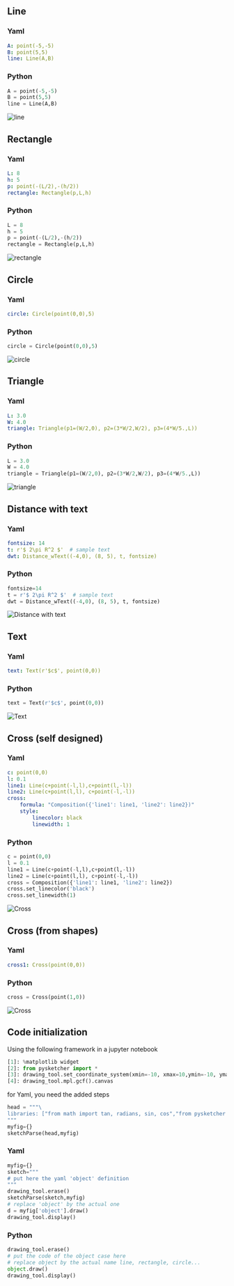 ## Line
### Yaml
```yaml
A: point(-5,-5)
B: point(5,5)
line: Line(A,B)
```
### Python
```python
A = point(-5,-5)
B = point(5,5)
line = Line(A,B)
```
![line](reference/line.svg)
## Rectangle
### Yaml
```yaml
L: 8
h: 5
p: point(-(L/2),-(h/2))
rectangle: Rectangle(p,L,h)
```
### Python
```python
L = 8
h = 5
p = point(-(L/2),-(h/2))
rectangle = Rectangle(p,L,h)
```
![rectangle](reference/rectangle.svg)
## Circle
### Yaml
```yaml
circle: Circle(point(0,0),5)
```
### Python
```python
circle = Circle(point(0,0),5)
```
![circle](reference/circle.svg)
## Triangle
### Yaml
```yaml
L: 3.0
W: 4.0
triangle: Triangle(p1=(W/2,0), p2=(3*W/2,W/2), p3=(4*W/5.,L))
```
### Python
```python
L = 3.0
W = 4.0
triangle = Triangle(p1=(W/2,0), p2=(3*W/2,W/2), p3=(4*W/5.,L))
```
![triangle](reference/triangle.svg)
## Distance with text
### Yaml
```yaml
fontsize: 14
t: r'$ 2\pi R^2 $'  # sample text
dwt: Distance_wText((-4,0), (8, 5), t, fontsize)
```
### Python
```python
fontsize=14
t = r'$ 2\pi R^2 $'  # sample text
dwt = Distance_wText((-4,0), (8, 5), t, fontsize)
```
![Distance with text](reference/distancewithtext.svg)
## Text
### Yaml
```yaml
text: Text(r'$c$', point(0,0))
```
### Python
```python
text = Text(r'$c$', point(0,0))
```
![Text](reference/text.svg)
## Cross (self designed)
### Yaml
```yaml
c: point(0,0)
l: 0.1
line1: Line(c+point(-l,l),c+point(l,-l))
line2: Line(c+point(l,l), c+point(-l,-l))
cross: 
    formula: "Composition({'line1': line1, 'line2': line2})"
    style:
        linecolor: black
        linewidth: 1
```
### Python
```python
c = point(0,0)
l = 0.1
line1 = Line(c+point(-l,l),c+point(l,-l))
line2 = Line(c+point(l,l), c+point(-l,-l))
cross = Composition({'line1': line1, 'line2': line2})
cross.set_linecolor('black')
cross.set_linewidth(1)
```
![Cross](reference/cross.svg)

## Cross (from shapes)
### Yaml
```yaml
cross1: Cross(point(0,0))
```
### Python
```python
cross = Cross(point(1,0))
```
![Cross](reference/cross.svg)

## Code initialization

Using the following framework in a jupyter notebook

```python
[1]: %matplotlib widget
[2]: from pysketcher import *
[3]: drawing_tool.set_coordinate_system(xmin=-10, xmax=10,ymin=-10, ymax=10,axis=True)
[4]: drawing_tool.mpl.gcf().canvas
```
for Yaml, you need the added steps

```python
head = """\
libraries: ["from math import tan, radians, sin, cos","from pysketcher import *"]
"""
myfig={}
sketchParse(head,myfig)
```

### Yaml

```python
myfig={}
sketch="""
# put here the yaml 'object' definition
"""
drawing_tool.erase()
sketchParse(sketch,myfig)
# replace 'object' by the actual one
d = myfig['object'].draw() 
drawing_tool.display()
```

### Python

```python
drawing_tool.erase()
# put the code of the object case here
# replace object by the actual name line, rectangle, circle...
object.draw()
drawing_tool.display()
```